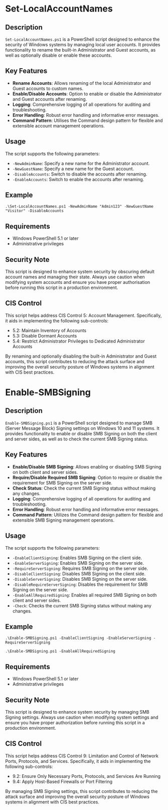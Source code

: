# Set-LocalAccountNames

## Description

`Set-LocalAccountNames.ps1` is a PowerShell script designed to enhance the security of Windows systems by managing local user accounts. It provides functionality to rename the built-in Administrator and Guest accounts, as well as optionally disable or enable these accounts.

## Key Features

- **Rename Accounts**: Allows renaming of the local Administrator and Guest accounts to custom names.
- **Enable/Disable Accounts**: Option to enable or disable the Administrator and Guest accounts after renaming.
- **Logging**: Comprehensive logging of all operations for auditing and troubleshooting.
- **Error Handling**: Robust error handling and informative error messages.
- **Command Pattern**: Utilises the Command design pattern for flexible and extensible account management operations.

## Usage

The script supports the following parameters:

- `-NewAdminName`: Specify a new name for the Administrator account.
- `-NewGuestName`: Specify a new name for the Guest account.
- `-DisableAccounts`: Switch to disable the accounts after renaming.
- `-EnableAccounts`: Switch to enable the accounts after renaming.

## Example
```
.\Set-LocalAccountNames.ps1 -NewAdminName "Admin123" -NewGuestName "Visitor" -DisableAccounts
```
## Requirements

- Windows PowerShell 5.1 or later
- Administrative privileges

## Security Note

This script is designed to enhance system security by obscuring default account names and managing their state. Always use caution when modifying system accounts and ensure you have proper authorisation before running this script in a production environment.

## CIS Control

This script helps address CIS Control 5: Account Management. Specifically, it aids in implementing the following sub-controls:

- 5.2: Maintain Inventory of Accounts
- 5.3: Disable Dormant Accounts
- 5.4: Restrict Administrator Privileges to Dedicated Administrator Accounts

By renaming and optionally disabling the built-in Administrator and Guest accounts, this script contributes to reducing the attack surface and improving the overall security posture of Windows systems in alignment with CIS best practices.



# Enable-SMBSigning

## Description

`Enable-SMBSigning.ps1` is a PowerShell script designed to manage SMB (Server Message Block) Signing settings on Windows 10 and 11 systems. It provides functionality to enable or disable SMB Signing on both the client and server sides, as well as to check the current SMB Signing status.

## Key Features

- **Enable/Disable SMB Signing**: Allows enabling or disabling SMB Signing on both client and server sides.
- **Require/Disable Required SMB Signing**: Option to require or disable the requirement for SMB Signing on the server side.
- **Check Status**: Check the current SMB Signing status without making any changes.
- **Logging**: Comprehensive logging of all operations for auditing and troubleshooting.
- **Error Handling**: Robust error handling and informative error messages.
- **Command Pattern**: Utilizes the Command design pattern for flexible and extensible SMB Signing management operations.

## Usage

The script supports the following parameters:

- `-EnableClientSigning`: Enables SMB Signing on the client side.
- `-EnableServerSigning`: Enables SMB Signing on the server side.
- `-RequireServerSigning`: Requires SMB Signing on the server side.
- `-DisableClientSigning`: Disables SMB Signing on the client side.
- `-DisableServerSigning`: Disables SMB Signing on the server side.
- `-DisableRequireServerSigning`: Disables the requirement for SMB Signing on the server side.
- `-EnableAllRequiredSigning`: Enables all required SMB Signing on both client and server sides.
- `-Check`: Checks the current SMB Signing status without making any changes.

## Example
```
.\Enable-SMBSigning.ps1 -EnableClientSigning -EnableServerSigning -RequireServerSigning

.\Enable-SMBSigning.ps1 -EnableAllRequiredSigning
```

## Requirements

- Windows PowerShell 5.1 or later
- Administrative privileges

## Security Note

This script is designed to enhance system security by managing SMB Signing settings. Always use caution when modifying system settings and ensure you have proper authorization before running this script in a production environment.

## CIS Control

This script helps address CIS Control 9: Limitation and Control of Network Ports, Protocols, and Services. Specifically, it aids in implementing the following sub-controls:

- 9.2: Ensure Only Necessary Ports, Protocols, and Services Are Running
- 9.4: Apply Host-Based Firewalls or Port Filtering

By managing SMB Signing settings, this script contributes to reducing the attack surface and improving the overall security posture of Windows systems in alignment with CIS best practices.
